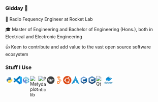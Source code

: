 ### Gidday 👋

💼 Radio Fequency Engineer at Rocket Lab 

🎓 Master of Engineering and Bachelor of Engineering (Hons.), both in Electrical and Electronic Engineering

👍 Keen to contribute and add value to the vast open source software ecosystem 

### Stuff I Use

<a href="https://www.python.org/" ><img align="left" alt="Python" width="26px" src="https://raw.githubusercontent.com/github/explore/main/topics/python/python.png" /></a>
<a href="https://code.visualstudio.com/" ><img align="left" alt="VS Code" width="26px" src="https://raw.githubusercontent.com/github/explore/main/topics/visual-studio-code/visual-studio-code.png" /></a>
<a href="https://numpy.org/" ><img align="left" alt="NumPy" width="26px" src="https://raw.githubusercontent.com/github/explore/main/topics/numpy/numpy.png" /></a>
<a href="https://matplotlib.org/"><img align="left" alt="Matplotlib" width="26px" src="https://raw.githubusercontent.com/matplotlib/matplotlib/62978a2fc8c8e32e9954609796a7b91823d5630f/doc/_static/matplotlib-icon.svg" /></a>
<a href="https://github.com/samuelcolvin/pydantic/"><img align="left" alt="Pydantic" width="26px" src="https://raw.githubusercontent.com/samuelcolvin/pydantic/master/docs/favicon.png" /></a>
<a href="https://kivy.org/" ><img align="left" alt="Kivy" width="26px" src="https://raw.githubusercontent.com/github/explore/main/topics/kivy/kivy.png" /></a>
<a href="https://www.gnuradio.org/" ><img align="left" alt="GNURadio" width="26px" src="https://raw.githubusercontent.com/gnuradio/gnuradio/main/grc/gui/icon.png" /></a>
<a href="https://ubuntu.com/" ><img align="left" alt="Ubuntu" width="26px" src="https://raw.githubusercontent.com/github/explore/main/topics/ubuntu/ubuntu.png" /></a>
<a href="https://archlinux.org/" ><img align="left" alt="Archlinux" width="26px" src="https://raw.githubusercontent.com/github/explore/main/topics/archlinux/archlinux.png" /></a>
<img align="left" alt="C" width="26px" src="https://raw.githubusercontent.com/github/explore/main/topics/c/c.png" />
<img align="left" alt="C++" width="26px" src="https://raw.githubusercontent.com/github/explore/main/topics/cpp/cpp.png" />
<img align="left" alt="Qt" width="26px" src="https://avatars.githubusercontent.com/u/159455?s=200&v=4" />
<img align="left" alt="Docker" width="26px" src="https://raw.githubusercontent.com/github/explore/main/topics/docker/docker.png" />

<br />
